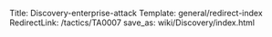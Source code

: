 Title: Discovery-enterprise-attack
Template: general/redirect-index
RedirectLink: /tactics/TA0007
save_as: wiki/Discovery/index.html